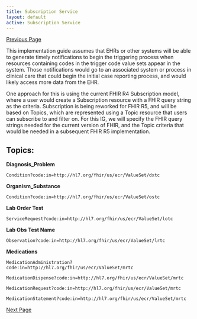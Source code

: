 ```yaml
---
title: Subscription Service
layout: default
active: Subscription Service
---
```


[Previous Page](Electronic_Reporting_and_Surveillance_Distribution_(eRSD)_Transaction_and_Profiles.html)

This implementation guide assumes that EHRs or other systems will be able to generate timely notifications to begin the triggering process when resources containing codes in the trigger code value sets appear in the system. Those notifications would go to an associated system or process in clinical care that could begin the initial case reporting process, and would likely access more data from the EHR.


One approach for this is using the current FHIR R4 Subscription model, where a user would create a Subscription resource with a FHIR query string as the criteria. Subscription is being reworked for FHIR R5, and will be based on Topics, which are represented using a Topic resource that users can subscribe to and filter on. For this IG, we will specify the FHIR query strings needed for the current version of FHIR, and the Topic criteria that would be needed in a subsequent FHIR R5 implementation.

## Topics:
**Diagnosis_Problem**

`Condition?code:in=http://hl7.org/fhir/us/ecr/ValueSet/dxtc`

**Organism_Substance**

`Condition?code:in=http://hl7.org/fhir/us/ecr/ValueSet/ostc`

**Lab Order Test**

`ServiceRequest?code:in=http://hl7.org/fhir/us/ecr/ValueSet/lotc`

**Lab Obs Test Name**

`Observation?code:in=http://hl7.org/fhir/us/ecr/ValueSet/lrtc`

**Medications**

`MedicationAdministration?code:in=http://hl7.org/fhir/us/ecr/ValueSet/mrtc`

`MedicationDispense?code:in=http://hl7.org/fhir/us/ecr/ValueSet/mrtc`

`MedicationRequest?code:in=http://hl7.org/fhir/us/ecr/ValueSet/mrtc`

`MedicationStatement?code:in=http://hl7.org/fhir/us/ecr/ValueSet/mrtc`

[Next Page](Transport_Options.html)